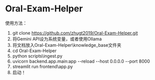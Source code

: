 # Oral-Exam-Helper

使用方法：

1. git clone https://github.com/zhugt2019/Oral-Exam-Helper.git
2. 将Gemini API设为系统变量，或者使用Ollama
3. 将文档放入Oral-Exam-Helper\knowledge_base文件夹
4. cd Oral-Exam-Helper
5. python scripts\ingest.py
6. uvicorn backend.app.main:app --reload --host 0.0.0.0 --port 8000
7. streamlit run frontend\app.py
8. 启动！
